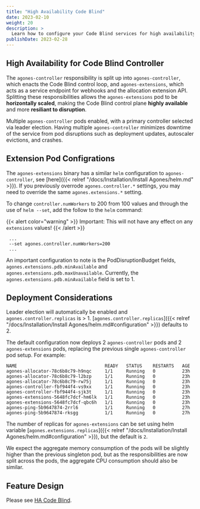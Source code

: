```yaml
---
title: "High Availability Code Blind"
date: 2023-02-10
weight: 20
description: >
  Learn how to configure your Code Blind services for high availability and resiliancy to disruptions.
publishDate: 2023-02-28
---
```



## High Availability for Code Blind Controller


The `agones-controller` responsibility is split up into `agones-controller`, which enacts the Code Blind control loop, and `agones-extensions`, which acts as a service endpoint for webhooks and the allocation extension API. Splitting these responsibilities allows the `agones-extensions` pod to be **horizontally scaled**, making the Code Blind control plane **highly available** and more **resiliant to disruption**.

Multiple `agones-controller` pods enabled, with a primary controller selected via leader election. Having multiple `agones-controller` minimizes downtime of the service from pod disruptions such as deployment updates, autoscaler evictions, and crashes.

## Extension Pod Configrations 

The `agones-extensions` binary has a similar `helm` configuration to `agones-controller`, see [here]({{< relref "/docs/Installation/Install Agones/helm.md" >}}). If you previously overrode `agones.controller.*` settings, you may need to override the same `agones.extensions.*` setting.

To change `controller.numWorkers` to 200 from 100 values and through the use of `helm --set`, add the follow to the `helm` command:

{{< alert color="warning" >}} Important: This will not have any effect on any `extensions` values! {{< /alert >}}
```
 ...
 --set agones.controller.numWorkers=200
 ...
```

An important configuration to note is the PodDisruptionBudget fields, `agones.extensions.pdb.minAvailable` and `agones.extensions.pdb.maxUnavailable`. Currently, the `agones.extensions.pdb.minAvailable` field is set to 1. 

## Deployment Considerations


Leader election will automatically be enabled and `agones.controller.replicas` is > 1. [`agones.controller.replicas`]({{< relref "/docs/Installation/Install Agones/helm.md#configuration" >}}) defaults to 2.

The default configuration now deploys 2 `agones-controller` pods and 2 `agones-extensions` pods, replacing the previous single `agones-controller` pod setup. For example:

```
NAME                                 READY   STATUS    RESTARTS   AGE
agones-allocator-78c6b8c79-h9nqc     1/1     Running   0          23h
agones-allocator-78c6b8c79-l2bzp     1/1     Running   0          23h
agones-allocator-78c6b8c79-rw75j     1/1     Running   0          23h
agones-controller-fbf944f4-vs9xx     1/1     Running   0          23h
agones-controller-fbf944f4-sjk3t     1/1     Running   0          23h
agones-extensions-5648fc7dcf-hm6lk   1/1     Running   0          23h
agones-extensions-5648fc7dcf-qbc6h   1/1     Running   0          23h
agones-ping-5b9647874-2rrl6          1/1     Running   0          27h
agones-ping-5b9647874-rksgg          1/1     Running   0          27h
```

The number of replicas for `agones-extensions` can be set using helm variable [`agones.extensions.replicas`]({{< relref "/docs/Installation/Install Agones/helm.md#configuration" >}}), but the default is `2`. 

We expect the aggregate memory consumption of the pods will be slightly higher than the previous singleton pod, but as the responsibilities are now split across the pods, the aggregate CPU consumption should also be similar.

## Feature Design

Please see [HA Code Blind](https://github.com/googleforgames/agones/issues/2797).